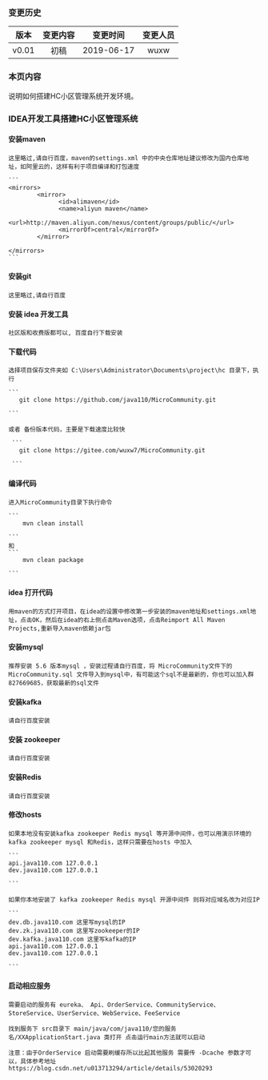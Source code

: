 ### 变更历史
版本|变更内容|变更时间|变更人员
:-: | :-: | :-: | :-:
v0.01|初稿|2019-06-17|wuxw

### 本页内容

说明如何搭建HC小区管理系统开发环境。


### IDEA开发工具搭建HC小区管理系统

#### 安装maven

    这里略过,请自行百度，maven的settings.xml 中的中央仓库地址建议修改为国内仓库地址，如阿里云的，这样有利于项目编译和打包速度

    ```
    <mirrors>
            <mirror>
                  <id>alimaven</id>
                  <name>aliyun maven</name>
                  <url>http://maven.aliyun.com/nexus/content/groups/public/</url>
                  <mirrorOf>central</mirrorOf>
            </mirror>

    </mirrors>
    ```

#### 安装git

    这里略过,请自行百度

#### 安装 idea 开发工具

    社区版和收费版都可以, 百度自行下载安装

#### 下载代码

    选择项目保存文件夹如 C:\Users\Administrator\Documents\project\hc 目录下，执行

    ```
       git clone https://github.com/java110/MicroCommunity.git

    ```

    或者 备份版本代码，主要是下载速度比较快

     ```
       git clone https://gitee.com/wuxw7/MicroCommunity.git

     ```

#### 编译代码

    进入MicroCommunity目录下执行命令

    ```
        mvn clean install

    ```
    和
    ```
        mvn clean package

    ```

#### idea 打开代码

    用maven的方式打开项目，在idea的设置中修改第一步安装的maven地址和settings.xml地址，点击OK，然后在idea的右上侧点击Maven选项，点击Reimport All Maven Projects,重新导入maven依赖jar包

#### 安装mysql

    推荐安装 5.6 版本mysql ，安装过程请自行百度，将 MicroCommunity文件下的 MicroCommunity.sql 文件导入到mysql中，有可能这个sql不是最新的，你也可以加入群827669685，获取最新的sql文件

#### 安装kafka

    请自行百度安装

#### 安装 zookeeper

    请自行百度安装

#### 安装Redis

    请自行百度安装

#### 修改hosts

    如果本地没有安装kafka zookeeper Redis mysql 等开源中间件，也可以用演示环境的 kafka zookeeper mysql 和Redis，这样只需要在hosts 中加入

    ```
    api.java110.com 127.0.0.1
    dev.java110.com 127.0.0.1

    ```

    如果你本地安装了 kafka zookeeper Redis mysql 开源中间件 则将对应域名改为对应IP

    ```
    dev.db.java110.com 这里写mysql的IP
    dev.zk.java110.com 这里写zookeeper的IP
    dev.kafka.java110.com 这里写kafka的IP
    api.java110.com 127.0.0.1
    dev.java110.com 127.0.0.1

    ```

#### 启动相应服务

    需要启动的服务有 eureka、 Api、OrderService、CommunityService、StoreService、UserService、WebService、FeeService

    找到服务下 src目录下 main/java/com/java110/您的服务名/XXApplicationStart.java 类打开 点击运行main方法就可以启动

    注意：由于OrderService 启动需要刷缓存所以比起其他服务 需要传 -Dcache 参数才可以，具体参考地址 https://blog.csdn.net/u013713294/article/details/53020293

